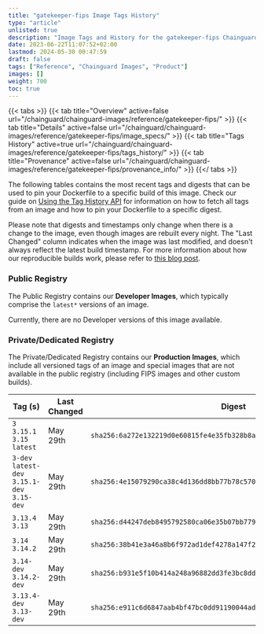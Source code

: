```yaml
---
title: "gatekeeper-fips Image Tags History"
type: "article"
unlisted: true
description: "Image Tags and History for the gatekeeper-fips Chainguard Image"
date: 2023-06-22T11:07:52+02:00
lastmod: 2024-05-30 00:47:59
draft: false
tags: ["Reference", "Chainguard Images", "Product"]
images: []
weight: 700
toc: true
---
```


{{< tabs >}}
{{< tab title="Overview" active=false url="/chainguard/chainguard-images/reference/gatekeeper-fips/" >}}
{{< tab title="Details" active=false url="/chainguard/chainguard-images/reference/gatekeeper-fips/image_specs/" >}}
{{< tab title="Tags History" active=true url="/chainguard/chainguard-images/reference/gatekeeper-fips/tags_history/" >}}
{{< tab title="Provenance" active=false url="/chainguard/chainguard-images/reference/gatekeeper-fips/provenance_info/" >}}
{{</ tabs >}}

The following tables contains the most recent tags and digests that can be used to pin your Dockerfile to a specific build of this image. Check our guide on [Using the Tag History API](/chainguard/chainguard-images/using-the-tag-history-api/) for information on how to fetch all tags from an image and how to pin your Dockerfile to a specific digest.

Please note that digests and timestamps only change when there is a change to the image, even though images are rebuilt every night. The "Last Changed" column indicates when the image was last modified, and doesn't always reflect the latest build timestamp. For more information about how our reproducible builds work, please refer to [this blog post](https://www.chainguard.dev/unchained/reproducing-chainguards-reproducible-image-builds).

### Public Registry
The Public Registry contains our **Developer Images**, which typically comprise the `latest*` versions of an image.

Currently, there are no Developer versions of this image available.

### Private/Dedicated Registry
The Private/Dedicated Registry contains our **Production Images**, which include all versioned tags of an image and special images that are not available in the public registry (including FIPS images and other custom builds).

| Tag (s)                                       | Last Changed | Digest                                                                    |
|-----------------------------------------------|--------------|---------------------------------------------------------------------------|
|  `3` `3.15.1` `3.15` `latest`                 | May 29th     | `sha256:6a272e132219d0e60815fe4e35fb328b8adc3e46ace4294e2686e5908b21e3e4` |
|  `3-dev` `latest-dev` `3.15.1-dev` `3.15-dev` | May 29th     | `sha256:4e15079290ca38c4d136dd8bb77b78c5700d92f235a6194eb4bac70a569c6f90` |
|  `3.13.4` `3.13`                              | May 29th     | `sha256:d44247deb8495792580ca06e35b07bb779c114459eb5dc9c668e636cb5eb9d99` |
|  `3.14` `3.14.2`                              | May 29th     | `sha256:38b41e3a46a8b6f972ad1def4278a147f20424ea371e66b16bbf08ce06612953` |
|  `3.14-dev` `3.14.2-dev`                      | May 29th     | `sha256:b931e5f10b414a248a96882dd3fe3bc8dd2a6659ae129a4810647862d8093a2e` |
|  `3.13.4-dev` `3.13-dev`                      | May 29th     | `sha256:e911c6d6847aab4bf47bc0dd91190044adb302672b14e8a9e1ff0bc1d12a8adf` |

